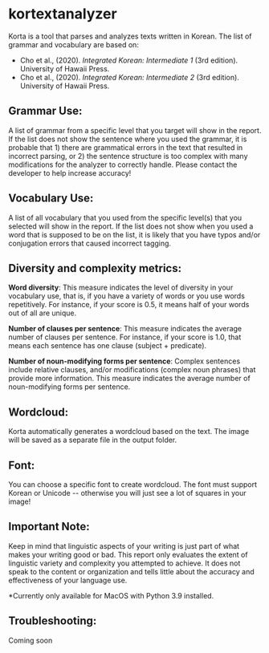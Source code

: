 # kortextanalyzer

Korta is a tool that parses and analyzes texts written in Korean. The list of grammar and vocabulary are based on: 
* Cho et al., (2020). *Integrated Korean: Intermediate 1* (3rd edition). University of Hawaii Press.
* Cho et al., (2020). *Integrated Korean: Intermediate 2* (3rd edition). University of Hawaii Press.


## Grammar Use:
A list of grammar from a specific level that you target will show in the report. If the list does not show the sentence where you used the grammar, it is probable that 1) there are grammatical errors in the text that resulted in incorrect parsing, or 2) the sentence structure is too complex with many modifications for the analyzer to correctly handle. Please contact the developer to help increase accuracy!

## Vocabulary Use:
A list of all vocabulary that you used from the specific level(s) that you selected will show in the report. If the list does not show when you used a word that is supposed to be on the list, it is likely that you have typos and/or conjugation errors that caused incorrect tagging. 

## Diversity and complexity metrics:

**Word diversity**: This measure indicates the level of diversity in your vocabulary use, that is, if you have a variety of words or you use words repetitively. For instance, if your score is 0.5, it means half of your words out of all are unique. 

**Number of clauses per sentence**: This measure indicates the average number of clauses per sentence. For instance, if your score is 1.0, that means each sentence has one clause (subject + predicate).

**Number of noun-modifying forms per sentence**: Complex sentences include relative clauses, and/or modifications (complex noun phrases) that provide more information. This measure indicates the average number of noun-modifying forms per sentence.


## Wordcloud:
Korta automatically generates a wordcloud based on the text. The image will be saved as a separate file in the output folder.

## Font: 
You can choose a specific font to create wordcloud. The font must support Korean or Unicode -- otherwise you will just see a lot of squares in your image!

## Important Note:
Keep in mind that linguistic aspects of your writing is just part of what makes your writing good or bad. This report only evaluates the extent of linguistic variety and complexity you attempted to achieve. It does not speak to the content or organization and tells little about the accuracy and effectiveness of your language use. 

*Currently only available for MacOS with Python 3.9 installed. 

## Troubleshooting:
Coming soon
